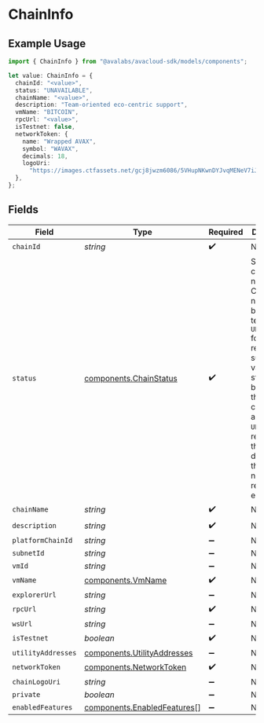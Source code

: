 # ChainInfo

## Example Usage

```typescript
import { ChainInfo } from "@avalabs/avacloud-sdk/models/components";

let value: ChainInfo = {
  chainId: "<value>",
  status: "UNAVAILABLE",
  chainName: "<value>",
  description: "Team-oriented eco-centric support",
  vmName: "BITCOIN",
  rpcUrl: "<value>",
  isTestnet: false,
  networkToken: {
    name: "Wrapped AVAX",
    symbol: "WAVAX",
    decimals: 18,
    logoUri:
      "https://images.ctfassets.net/gcj8jwzm6086/5VHupNKwnDYJvqMENeV7iJ/fdd6326b7a82c8388e4ee9d4be7062d4/avalanche-avax-logo.svg",
  },
};
```

## Fields

| Field                                                                                                                                                                                                                                                  | Type                                                                                                                                                                                                                                                   | Required                                                                                                                                                                                                                                               | Description                                                                                                                                                                                                                                            |
| ------------------------------------------------------------------------------------------------------------------------------------------------------------------------------------------------------------------------------------------------------ | ------------------------------------------------------------------------------------------------------------------------------------------------------------------------------------------------------------------------------------------------------ | ------------------------------------------------------------------------------------------------------------------------------------------------------------------------------------------------------------------------------------------------------ | ------------------------------------------------------------------------------------------------------------------------------------------------------------------------------------------------------------------------------------------------------ |
| `chainId`                                                                                                                                                                                                                                              | *string*                                                                                                                                                                                                                                               | :heavy_check_mark:                                                                                                                                                                                                                                     | N/A                                                                                                                                                                                                                                                    |
| `status`                                                                                                                                                                                                                                               | [components.ChainStatus](../../models/components/chainstatus.md)                                                                                                                                                                                       | :heavy_check_mark:                                                                                                                                                                                                                                     | Status of chain nodes. Chain nodes can become temporarily `UNAVAILABLE` for several reasons, such as validator stake falling below threshold. If chain nodes are `UNAVAILABLE`, requests that rely on data from the chain nodes may return 503 errors. |
| `chainName`                                                                                                                                                                                                                                            | *string*                                                                                                                                                                                                                                               | :heavy_check_mark:                                                                                                                                                                                                                                     | N/A                                                                                                                                                                                                                                                    |
| `description`                                                                                                                                                                                                                                          | *string*                                                                                                                                                                                                                                               | :heavy_check_mark:                                                                                                                                                                                                                                     | N/A                                                                                                                                                                                                                                                    |
| `platformChainId`                                                                                                                                                                                                                                      | *string*                                                                                                                                                                                                                                               | :heavy_minus_sign:                                                                                                                                                                                                                                     | N/A                                                                                                                                                                                                                                                    |
| `subnetId`                                                                                                                                                                                                                                             | *string*                                                                                                                                                                                                                                               | :heavy_minus_sign:                                                                                                                                                                                                                                     | N/A                                                                                                                                                                                                                                                    |
| `vmId`                                                                                                                                                                                                                                                 | *string*                                                                                                                                                                                                                                               | :heavy_minus_sign:                                                                                                                                                                                                                                     | N/A                                                                                                                                                                                                                                                    |
| `vmName`                                                                                                                                                                                                                                               | [components.VmName](../../models/components/vmname.md)                                                                                                                                                                                                 | :heavy_check_mark:                                                                                                                                                                                                                                     | N/A                                                                                                                                                                                                                                                    |
| `explorerUrl`                                                                                                                                                                                                                                          | *string*                                                                                                                                                                                                                                               | :heavy_minus_sign:                                                                                                                                                                                                                                     | N/A                                                                                                                                                                                                                                                    |
| `rpcUrl`                                                                                                                                                                                                                                               | *string*                                                                                                                                                                                                                                               | :heavy_check_mark:                                                                                                                                                                                                                                     | N/A                                                                                                                                                                                                                                                    |
| `wsUrl`                                                                                                                                                                                                                                                | *string*                                                                                                                                                                                                                                               | :heavy_minus_sign:                                                                                                                                                                                                                                     | N/A                                                                                                                                                                                                                                                    |
| `isTestnet`                                                                                                                                                                                                                                            | *boolean*                                                                                                                                                                                                                                              | :heavy_check_mark:                                                                                                                                                                                                                                     | N/A                                                                                                                                                                                                                                                    |
| `utilityAddresses`                                                                                                                                                                                                                                     | [components.UtilityAddresses](../../models/components/utilityaddresses.md)                                                                                                                                                                             | :heavy_minus_sign:                                                                                                                                                                                                                                     | N/A                                                                                                                                                                                                                                                    |
| `networkToken`                                                                                                                                                                                                                                         | [components.NetworkToken](../../models/components/networktoken.md)                                                                                                                                                                                     | :heavy_check_mark:                                                                                                                                                                                                                                     | N/A                                                                                                                                                                                                                                                    |
| `chainLogoUri`                                                                                                                                                                                                                                         | *string*                                                                                                                                                                                                                                               | :heavy_minus_sign:                                                                                                                                                                                                                                     | N/A                                                                                                                                                                                                                                                    |
| `private`                                                                                                                                                                                                                                              | *boolean*                                                                                                                                                                                                                                              | :heavy_minus_sign:                                                                                                                                                                                                                                     | N/A                                                                                                                                                                                                                                                    |
| `enabledFeatures`                                                                                                                                                                                                                                      | [components.EnabledFeatures](../../models/components/enabledfeatures.md)[]                                                                                                                                                                             | :heavy_minus_sign:                                                                                                                                                                                                                                     | N/A                                                                                                                                                                                                                                                    |
